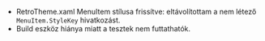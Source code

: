 - RetroTheme.xaml MenuItem stílusa frissítve: eltávolítottam a nem létező `MenuItem.StyleKey` hivatkozást.
- Build eszköz hiánya miatt a tesztek nem futtathatók.

